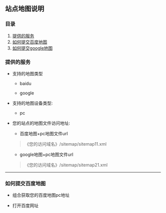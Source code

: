 ## 站点地图说明

### 目录
  1. [提供的服务](#1)
  2. [如何提交百度地图](#2)
  3. [如何提交google地图](#3)


<h3 id="1">提供的服务</h3>  

* 支持的地图类型

  - baidu

  - google

* 支持的地图设备类型:
  - pc

* 您的站点的地图文件访问地址:
  - 百度地图+pc地图文件url
  > 《您的访问域名》/sitemap/sitemap11.xml

  - google地图+pc地图文件url
  > 《您的访问域名》/sitemap/sitemap21.xml


---

<h3 id="1">如何提交百度地图</h3>  

* 组合获取您的百度地图pc地址

* 打开百度网址
